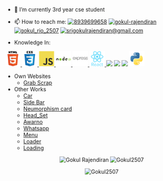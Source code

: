- 🔭 I’m currently 3rd year cse student
- 📫 How to reach me:
  <a href="https://web.whatsapp.com/send?phone=+918939699658&text=Hi" target="blank"><img src="https://cdn.jsdelivr.net/npm/simple-icons@3.0.1/icons/whatsapp.svg" alt="8939699658" height="30" width="40" /></a>
  <a href="https://www.linkedin.com/in/gokul-rajendiran/" target="blank"><img src="https://cdn.jsdelivr.net/npm/simple-icons@3.0.1/icons/linkedin.svg" alt="gokul-rajendiran" height="30" width="40" /></a>
  <a href="https://www.instagram.com/gokul_rio_2507/" target="blank"><img src="https://cdn.jsdelivr.net/npm/simple-icons@3.0.1/icons/instagram.svg" alt="gokul_rio_2507" height="30" width="40" /></a>
  <a href="mailto:srigokulrajendiran@gmail.com" target="blank"><img src="https://cdn.jsdelivr.net/npm/simple-icons@3.0.1/icons/gmail.svg" alt="srigokulrajendiran@gmail.com" height="30" width="40" /></a>

- Knowledge In:

<a href="https://www.w3.org/html/" target="_blank"> <img src="https://raw.githubusercontent.com/devicons/devicon/master/icons/html5/html5-original-wordmark.svg" alt="html5" width="40" height="40"/> </a>
<a href="https://www.w3schools.com/css/" target="_blank"> <img src="https://raw.githubusercontent.com/devicons/devicon/master/icons/css3/css3-original-wordmark.svg" alt="css3" width="40" height="40"/> </a>
<a href="https://developer.mozilla.org/en-US/docs/Web/JavaScript" target="_blank"> <img src="https://raw.githubusercontent.com/devicons/devicon/master/icons/javascript/javascript-original.svg" alt="javascript" width="40" height="40"/> </a>
<a href="https://nodejs.org" target="_blank"> <img src="https://raw.githubusercontent.com/devicons/devicon/master/icons/nodejs/nodejs-original-wordmark.svg" alt="nodejs" width="40" height="40"/> </a>
<a href="https://expressjs.com" target="_blank"> <img src="https://raw.githubusercontent.com/devicons/devicon/master/icons/express/express-original-wordmark.svg" alt="express" width="40" height="40"/> </a>
<a href="https://reactjs.org/" target="_blank"> <img src="https://raw.githubusercontent.com/devicons/devicon/master/icons/react/react-original-wordmark.svg" alt="react" width="40" height="40"/> </a>
<a href="https://devdocs.io/c/" target="_blank"><img src="https://img.icons8.com/color/48/000000/c-programming.png"/></a>
<a href="https://devdocs.io/cpp/" target="_blank"><img src="https://img.icons8.com/color/48/000000/c-plus-plus-logo.png"/></a>
<a href="https://docs.oracle.com/en/java/" target="_blank"><img src="https://img.icons8.com/color/48/000000/java-coffee-cup-logo--v2.png"/></a>
<a href="https://www.python.org" target="_blank"> <img src="https://raw.githubusercontent.com/devicons/devicon/master/icons/python/python-original.svg" alt="python" width="40" height="40"/> </a>


- Own Websites
  - [Grab Scrap](https://grab-scrap.herokuapp.com/home)
- Other Works
  - [Car](https://gokul2507.github.io/Car_Css/)
  - [Side Bar](https://gokul2507.github.io/Side_Bar/)
  - [Neumorphism card](https://gokul2507.github.io/Neumorphism_card/)
  - [Head_Set](https://gokul2507.github.io/Head_Set/)
  - [Awarno](https://gokul2507.github.io/Awarno/)
  - [Whatsapp](https://gokul2507.github.io/Whatsapp/)
  - [Menu](https://gokul2507.github.io/menu/)
  - [Loader](https://gokul2507.github.io/Loader/)
  - [Loading](https://gokul2507.github.io/loading/)

<p align="center" > <img src="https://github-readme-stats.vercel.app/api?username=gokul2507&show_icons=true" alt="Gokul Rajendiran" />            <img src="https://github-readme-streak-stats.herokuapp.com/?user=gokul2507&" alt="Gokul2507" /> </p>
<p align="center"><img  src="https://github-readme-stats.vercel.app/api/top-langs?username=gokul2507&show_icons=true&locale=en&layout=compact" alt="Gokul2507" /></p>

